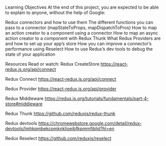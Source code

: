 Learning Objectives
At the end of this project, you are expected to be able to explain to anyone, without the help of Google:

Redux connectors and how to use them
The different functions you can pass to a connector (mapStateToProps, mapDispatchToPros)
How to map an action creator to a component using a connector
How to map an async action creator to a component with Redux Thunk
What Redux Providers are and how to set up your app’s store
How you can improve a connector’s performance using Reselect
How to use Redux’s dev tools to debug the state of your application



Resources
Read or watch:
Redux CreateStore
https://react-redux.js.org/api/connect

Redux Connect
https://react-redux.js.org/api/connect

Redux Provider
https://react-redux.js.org/api/provider

Redux Middleware
https://redux.js.org/tutorials/fundamentals/part-4-store#middleware

Redux Thunk
https://github.com/reduxjs/redux-thunk

Redux devtools
https://chromewebstore.google.com/detail/redux-devtools/lmhkpmbekcpmknklioeibfkpmmfibljd?hl=en

Redux Reselect
https://github.com/reduxjs/reselect

